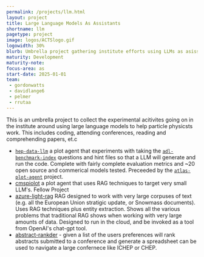 ```yaml
---
permalink: /projects/llm.html
layout: project
title: Large Language Models As Assistants
shortname: llm
pagetype: project
image: logos/ACTSlogo.gif
logowidth: 30%
blurb: Umbrella project gathering institute efforts using LLMs as asisstants.
maturity: Development
maturity-note:
focus-area: as
start-date: 2025-01-01
team:
 - gordonwatts
 - davidlange6
 - pelmer
 - rrutaa
---
```


This is an umbrella project to collect the experimental acitivites going on in the institute around using large language models to help particle
physicsts work. This includes coding, attending conferences, reading and comprehending papers, et.c

* [`hep-data-llm`](https://github.com/gordonwatts/hep-data-llm) a plot agent that experiments with taking the [`adl-benchmark-index`](https://github.com/iris-hep/adl-benchmarks-index)
  questions and hint files so that a LLM will generate and run the code. Complete with
  fairly complete evaluation metrics and ~20 open source and commerical models tested. Preceeded by the [`atlas-plot-agent`](https://github.com/gordonwatts/atlas-plot-agent) project.
* [cmspiolot](https://github.com/rrutaa/cmspilot) a plot agent that uses RAG techniques to target very small LLM's. Fellow Project
* [azure-light-rag](https://github.com/gordonwatts/azure-light-rag) RAG designed to work with very large corpuses of text (e.g. all the European Union stratigic update, or Snowmass documents). Uses RAG techniques plus entity extraction.
  Shows all the various problems that traditional RAG shows when working with very large amounts of data. Designed to run in the cloud, and be invoked as a tool from OpenAI's chat-gpt tool.
* [abstract-rankder](https://github.com/gordonwatts/abstract-ranker) - given a list of the users preferences will rank abstracts submitted to a conference and generate a spreadsheet
  can be used to navigate a large confernece like ICHEP or CHEP.
